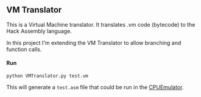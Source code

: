 ## VM Translator

This is a Virtual Machine translator. It translates .vm code (bytecode) to the Hack Assembly language.

In this project I'm extending the VM Translator to allow branching and function calls.

#### Run
```
python VMTranslator.py test.vm
```

This will generate a `test.asm` file that could be run in the [CPUEmulator](../../../tools/).
